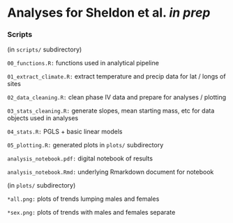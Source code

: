 # Analyses for Sheldon et al. *in prep*

### Scripts  

(in `scripts/` subdirectory)  

`00_functions.R:` functions used in analytical pipeline  

`01_extract_climate.R:` extract temperature and precip data for lat / longs of sites    

`02_data_cleaning.R:` clean phase IV data and prepare for analyses / plotting  

`03_stats_cleaning.R:` generate slopes, mean starting mass, etc for data objects used in analyses  

`04_stats.R:` PGLS + basic linear models   

`05_plotting.R:` generated plots in `plots/` subdirectory     

`analysis_notebook.pdf:` digital notebook of results

`analysis_notebook.Rmd:` underlying Rmarkdown document for notebook 

(in `plots/` subdirectory)   

`*all.png:` plots of trends lumping males and females   

`*sex.png:` plots of trends with males and females separate   
